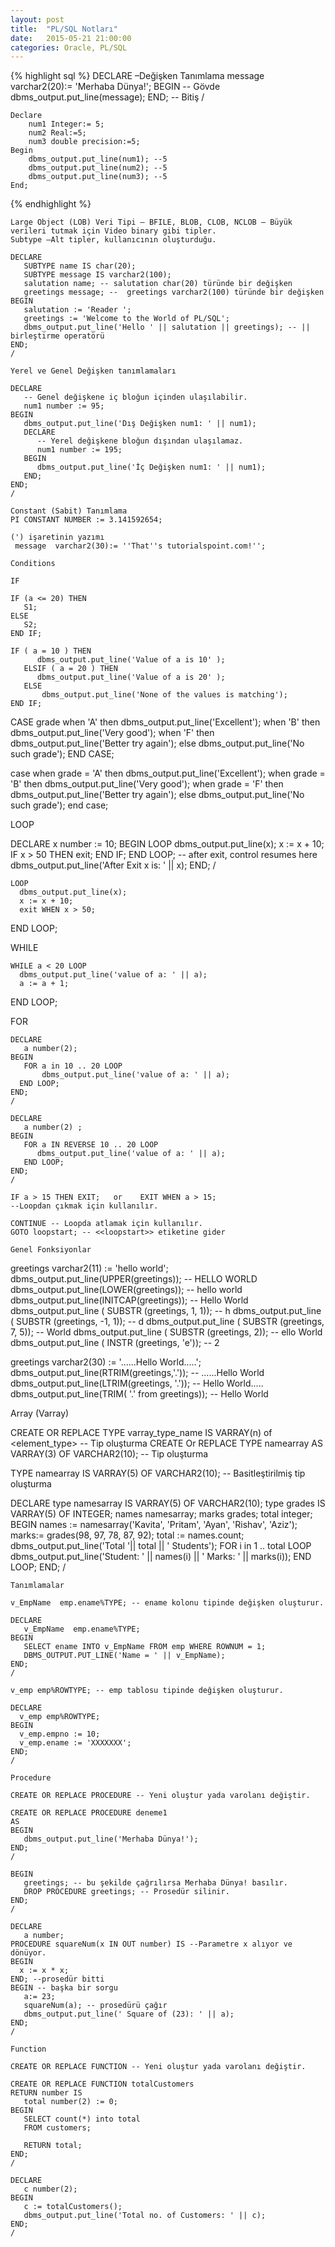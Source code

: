 ```yaml
---
layout: post
title:  "PL/SQL Notları"
date:   2015-05-21 21:00:00
categories: Oracle, PL/SQL
---
```


{% highlight sql %}
	DECLARE –Değişken Tanımlama
	   message  varchar2(20):= 'Merhaba Dünya!';
	BEGIN -- Gövde
	   dbms_output.put_line(message);
	END; -- Bitiş
	/

	Declare
		num1 Integer:= 5;
		num2 Real:=5;
		num3 double precision:=5;
	Begin
		dbms_output.put_line(num1); --5
		dbms_output.put_line(num2); --5
		dbms_output.put_line(num3); --5
	End;
{% endhighlight %}

	Large Object (LOB) Veri Tipi – BFILE, BLOB, CLOB, NCLOB – Büyük verileri tutmak için Video binary gibi tipler. 
	Subtype –Alt tipler, kullanıcının oluşturduğu.

	DECLARE
	   SUBTYPE name IS char(20);
	   SUBTYPE message IS varchar2(100);
	   salutation name; -- salutation char(20) türünde bir değişken
	   greetings message; --  greetings varchar2(100) türünde bir değişken
	BEGIN
	   salutation := 'Reader '; 
	   greetings := 'Welcome to the World of PL/SQL';
	   dbms_output.put_line('Hello ' || salutation || greetings); -- || birleştirme operatörü
	END;
	/

	Yerel ve Genel Değişken tanımlamaları

	DECLARE
	   -- Genel değişkene iç bloğun içinden ulaşılabilir.
	   num1 number := 95; 
	BEGIN 
	   dbms_output.put_line('Dış Değişken num1: ' || num1);
	   DECLARE 
		  -- Yerel değişkene bloğun dışından ulaşılamaz.
		  num1 number := 195; 
	   BEGIN 
		  dbms_output.put_line('İç Değişken num1: ' || num1);
	   END; 
	END;
	/

	Constant (Sabit) Tanımlama 
	PI CONSTANT NUMBER := 3.141592654;

	(') işaretinin yazımı
	 message  varchar2(30):= ''That''s tutorialspoint.com!'';
 
	Conditions

	IF

	IF (a <= 20) THEN
	   S1; 
	ELSE 
	   S2;
	END IF;

	IF ( a = 10 ) THEN
		  dbms_output.put_line('Value of a is 10' );
	   ELSIF ( a = 20 ) THEN
		  dbms_output.put_line('Value of a is 20' );
	   ELSE
		   dbms_output.put_line('None of the values is matching');
	END IF;

   CASE grade
      when 'A' then dbms_output.put_line('Excellent');
      when 'B' then dbms_output.put_line('Very good');
      when 'F' then dbms_output.put_line('Better try again');
      else dbms_output.put_line('No such grade');
   END CASE;
   
   case 
      when grade = 'A' then dbms_output.put_line('Excellent');
      when grade = 'B' then dbms_output.put_line('Very good');
      when grade = 'F' then dbms_output.put_line('Better try again');
      else dbms_output.put_line('No such grade');
   end case;
   
   LOOP
   
   DECLARE
	   x number := 10;
	BEGIN
	   LOOP
		  dbms_output.put_line(x);
		  x := x + 10;
		  IF x > 50 THEN
			 exit;
		  END IF;
	   END LOOP;
	   -- after exit, control resumes here
	   dbms_output.put_line('After Exit x is: ' || x);
	END;
	/
	
	LOOP
      dbms_output.put_line(x);
      x := x + 10;
      exit WHEN x > 50;
   END LOOP;
   
   WHILE
   
    WHILE a < 20 LOOP
      dbms_output.put_line('value of a: ' || a);
      a := a + 1;
   END LOOP;
   
   FOR
   
    DECLARE
	   a number(2);
	BEGIN
	   FOR a in 10 .. 20 LOOP
		   dbms_output.put_line('value of a: ' || a);
	  END LOOP;
	END;
	/
	
	DECLARE
	   a number(2) ;
	BEGIN
	   FOR a IN REVERSE 10 .. 20 LOOP
		  dbms_output.put_line('value of a: ' || a);
	   END LOOP;
	END;
	/
	
	IF a > 15 THEN EXIT;   or    EXIT WHEN a > 15; 
	--Loopdan çıkmak için kullanılır.
	
	CONTINUE -- Loopda atlamak için kullanılır.
    GOTO loopstart; -- <<loopstart>> etiketine gider
	
	Genel Fonksiyonlar
	
   greetings varchar2(11) := 'hello world';
   dbms_output.put_line(UPPER(greetings)); -- HELLO WORLD
   dbms_output.put_line(LOWER(greetings)); -- hello world
   dbms_output.put_line(INITCAP(greetings)); -- Hello World
   dbms_output.put_line ( SUBSTR (greetings, 1, 1)); -- h
   dbms_output.put_line ( SUBSTR (greetings, -1, 1)); -- d
   dbms_output.put_line ( SUBSTR (greetings, 7, 5)); -- World
   dbms_output.put_line ( SUBSTR (greetings, 2)); -- ello World
   dbms_output.put_line ( INSTR (greetings, 'e')); -- 2
   
   greetings varchar2(30) := '......Hello World.....';
   dbms_output.put_line(RTRIM(greetings,'.')); -- ......Hello World 
   dbms_output.put_line(LTRIM(greetings, '.')); -- Hello World.....
   dbms_output.put_line(TRIM( '.' from greetings)); -- Hello World
   
   
   Array (Varray)
   
   CREATE OR REPLACE TYPE varray_type_name IS VARRAY(n) of <element_type> -- Tip oluşturma
   CREATE Or REPLACE TYPE namearray AS VARRAY(3) OF VARCHAR2(10); -- Tip oluşturma
   
   TYPE namearray IS VARRAY(5) OF VARCHAR2(10); -- Basitleştirilmiş tip oluşturma
   
   DECLARE
	   type namesarray IS VARRAY(5) OF VARCHAR2(10);
	   type grades IS VARRAY(5) OF INTEGER;
	   names namesarray;
	   marks grades;
	   total integer;
	BEGIN
	   names := namesarray('Kavita', 'Pritam', 'Ayan', 'Rishav', 'Aziz');
	   marks:= grades(98, 97, 78, 87, 92);
	   total := names.count;
	   dbms_output.put_line('Total '|| total || ' Students');
	   FOR i in 1 .. total LOOP
		  dbms_output.put_line('Student: ' || names(i) || '
		  Marks: ' || marks(i));
	   END LOOP;
	END;
	/
	
	Tanımlamalar
	
	v_EmpName  emp.ename%TYPE; -- ename kolonu tipinde değişken oluşturur.
	
	DECLARE
	   v_EmpName  emp.ename%TYPE;
	BEGIN
	   SELECT ename INTO v_EmpName FROM emp WHERE ROWNUM = 1;
	   DBMS_OUTPUT.PUT_LINE('Name = ' || v_EmpName);
	END;
	/

	v_emp emp%ROWTYPE; -- emp tablosu tipinde değişken oluşturur.	
	
	DECLARE
	  v_emp emp%ROWTYPE;
	BEGIN
	  v_emp.empno := 10;
	  v_emp.ename := 'XXXXXXX';
	END;
	/
 
    Procedure
	
	CREATE OR REPLACE PROCEDURE -- Yeni oluştur yada varolanı değiştir.
	
	CREATE OR REPLACE PROCEDURE deneme1
	AS
	BEGIN
	   dbms_output.put_line('Merhaba Dünya!');
	END;
	/
	
	BEGIN
	   greetings; -- bu şekilde çağrılırsa Merhaba Dünya! basılır.
	   DROP PROCEDURE greetings; -- Prosedür silinir.
	END;
	/
	
	DECLARE
	   a number;
	PROCEDURE squareNum(x IN OUT number) IS --Parametre x alıyor ve dönüyor.
	BEGIN
	  x := x * x;
	END; --prosedür bitti
	BEGIN -- başka bir sorgu
	   a:= 23;
	   squareNum(a); -- prosedürü çağır
	   dbms_output.put_line(' Square of (23): ' || a);
	END;
	/
	
	Function
	 
	CREATE OR REPLACE FUNCTION -- Yeni oluştur yada varolanı değiştir.
	
	CREATE OR REPLACE FUNCTION totalCustomers
	RETURN number IS
	   total number(2) := 0;
	BEGIN
	   SELECT count(*) into total
	   FROM customers;
	   
	   RETURN total;
	END;
	/
	
	DECLARE
	   c number(2);
	BEGIN
	   c := totalCustomers();
	   dbms_output.put_line('Total no. of Customers: ' || c);
	END;
	/